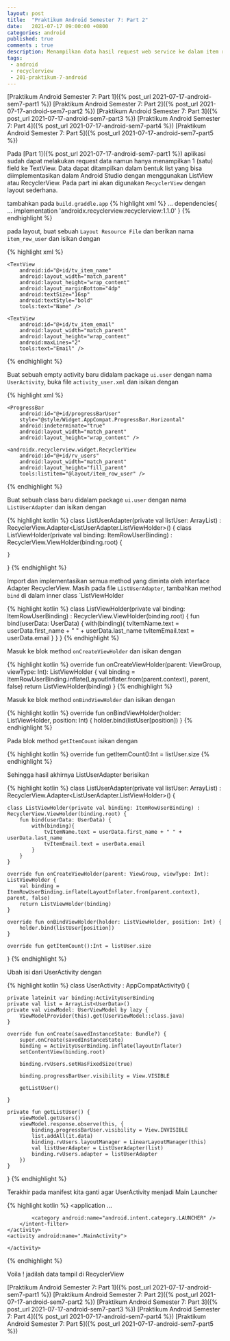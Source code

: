 ```yaml
---
layout: post
title:  "Praktikum Android Semester 7: Part 2"
date:   2021-07-17 09:00:00 +0800
categories: android
published: true
comments : true
description: Menampilkan data hasil request web service ke dalam item recyclerview
tags: 
 - android
 - recyclerview
 - 201-praktikum-7-android
---
```


[Praktikum Android Semester 7: Part 1]({% post_url 2021-07-17-android-sem7-part1 %})
[Praktikum Android Semester 7: Part 2]({% post_url 2021-07-17-android-sem7-part2 %})
[Praktikum Android Semester 7: Part 3]({% post_url 2021-07-17-android-sem7-part3 %})
[Praktikum Android Semester 7: Part 4]({% post_url 2021-07-17-android-sem7-part4 %})
[Praktikum Android Semester 7: Part 5]({% post_url 2021-07-17-android-sem7-part5 %})


Pada [Part 1]({% post_url 2021-07-17-android-sem7-part1 %}) aplikasi sudah dapat melakukan request data namun hanya  menampilkan 1 (satu) field ke TextView. Data dapat ditampilkan dalam bentuk list yang bisa diimplementasikan dalam Android Studio dengan menggunakan ListView atau RecyclerView. Pada part ini akan digunakan `RecyclerView` dengan layout sederhana.

tambahkan pada `build.graddle.app`
{% highlight  xml %}
    ...
    dependencies{
        ...
        implementation 'androidx.recyclerview:recyclerview:1.1.0'
    }
{% endhighlight %}

pada layout, buat sebuah `Layout Resource File` dan berikan nama `item_row_user` dan isikan dengan

{% highlight  xml %}
<?xml version="1.0" encoding="utf-8"?>
<LinearLayout xmlns:android="http://schemas.android.com/apk/res/android"
    xmlns:tools="http://schemas.android.com/tools"
    android:layout_width="match_parent"
    android:layout_height="wrap_content"
    android:orientation="vertical"
    android:padding="16dp">

    <TextView
        android:id="@+id/tv_item_name"
        android:layout_width="match_parent"
        android:layout_height="wrap_content"
        android:layout_marginBottom="4dp"
        android:textSize="16sp"
        android:textStyle="bold"
        tools:text="Name" />

    <TextView
        android:id="@+id/tv_item_email"
        android:layout_width="match_parent"
        android:layout_height="wrap_content"
        android:maxLines="2"
        tools:text="Email" />
</LinearLayout>
{% endhighlight %}

Buat sebuah empty activity baru didalam package `ui.user` dengan nama `UserActivity`, buka file `activity_user.xml` dan isikan dengan

{% highlight  xml %}
<?xml version="1.0" encoding="utf-8"?>
<LinearLayout xmlns:android="http://schemas.android.com/apk/res/android"
    xmlns:tools="http://schemas.android.com/tools"
    android:id="@+id/activity_user"
    android:layout_width="match_parent"
    android:layout_height="match_parent"
    android:orientation="vertical"
    tools:context=".ui.user.UserActivity">

    <ProgressBar
        android:id="@+id/progressBarUser"
        style="@style/Widget.AppCompat.ProgressBar.Horizontal"
        android:indeterminate="true"
        android:layout_width="match_parent"
        android:layout_height="wrap_content" />

    <androidx.recyclerview.widget.RecyclerView
        android:id="@+id/rv_users"
        android:layout_width="match_parent"
        android:layout_height="fill_parent"
        tools:listitem="@layout/item_row_user" />

</LinearLayout>

{% endhighlight %}


Buat sebuah class baru didalam package `ui.user` dengan nama `ListUserAdapter` dan isikan dengan

{% highlight  kotlin %}
class ListUserAdapter(private val listUser: ArrayList<UserData>) : RecyclerView.Adapter<ListUserAdapter.ListViewHolder>() {
    class ListViewHolder(private val binding: ItemRowUserBinding) : RecyclerView.ViewHolder(binding.root) {

    }
}
{% endhighlight %}

Import dan implementasikan semua method yang diminta oleh interface Adapter RecyclerView. Masih pada file `ListUserAdapter`, tambahkan method `bind` di dalam inner class `ListViewHolder

{% highlight  kotlin %}
class ListViewHolder(private val binding: ItemRowUserBinding) : RecyclerView.ViewHolder(binding.root) {
        fun bind(userData: UserData) {
            with(binding){
                tvItemName.text = userData.first_name + " " + userData.last_name
                tvItemEmail.text = userData.email
            }
        }
    }
{% endhighlight %}

Masuk ke blok method `onCreateViewHolder` dan isikan dengan

{% highlight  kotlin %}
override fun onCreateViewHolder(parent: ViewGroup, viewType: Int): ListViewHolder {
    val binding = ItemRowUserBinding.inflate(LayoutInflater.from(parent.context), parent, false)
    return ListViewHolder(binding)
}
{% endhighlight %}

Masuk ke blok method `onBindViewHolder` dan isikan dengan

{% highlight  kotlin %}
override fun onBindViewHolder(holder: ListViewHolder, position: Int) {
        holder.bind(listUser[position])
}
{% endhighlight %}

Pada blok method `getItemCount` isikan dengan

{% highlight  kotlin %}
override fun getItemCount():Int = listUser.size
{% endhighlight %}

Sehingga hasil akhirnya ListUserAdapter berisikan

{% highlight  kotlin %}
class ListUserAdapter(private val listUser: ArrayList<UserData>) : RecyclerView.Adapter<ListUserAdapter.ListViewHolder>() {

    class ListViewHolder(private val binding: ItemRowUserBinding) : RecyclerView.ViewHolder(binding.root) {
        fun bind(userData: UserData) {
            with(binding){
                tvItemName.text = userData.first_name + " " + userData.last_name
                tvItemEmail.text = userData.email
            }
        }
    }

    override fun onCreateViewHolder(parent: ViewGroup, viewType: Int): ListViewHolder {
        val binding = ItemRowUserBinding.inflate(LayoutInflater.from(parent.context), parent, false)
        return ListViewHolder(binding)
    }

    override fun onBindViewHolder(holder: ListViewHolder, position: Int) {
        holder.bind(listUser[position])
    }

    override fun getItemCount():Int = listUser.size

}
{% endhighlight %}

Ubah isi dari UserActivity dengan

{% highlight  kotlin %}
class UserActivity : AppCompatActivity() {

    private lateinit var binding:ActivityUserBinding
    private val list = ArrayList<UserData>()
    private val viewModel: UserViewModel by lazy {
        ViewModelProvider(this).get(UserViewModel::class.java)
    }

    override fun onCreate(savedInstanceState: Bundle?) {
        super.onCreate(savedInstanceState)
        binding = ActivityUserBinding.inflate(layoutInflater)
        setContentView(binding.root)

        binding.rvUsers.setHasFixedSize(true)

        binding.progressBarUser.visibility = View.VISIBLE

        getListUser()

    }

    private fun getListUser() {
        viewModel.getUsers()
        viewModel.response.observe(this, {
            binding.progressBarUser.visibility = View.INVISIBLE
            list.addAll(it.data)
            binding.rvUsers.layoutManager = LinearLayoutManager(this)
            val listUserAdapter = ListUserAdapter(list)
            binding.rvUsers.adapter = listUserAdapter
        })
    }
}
{% endhighlight %}

Terakhir pada manifest kita ganti agar UserActivity menjadi Main Launcher

{% highlight  kotlin %}
<application ...
    <activity android:name=".ui.user.UserActivity">
        <intent-filter>
            <action android:name="android.intent.action.MAIN" />

            <category android:name="android.intent.category.LAUNCHER" />
        </intent-filter>
    </activity>
    <activity android:name=".MainActivity">

    </activity>
</application>
{% endhighlight %}


Voila ! jadilah data tampil di RecyclerView

[Praktikum Android Semester 7: Part 1]({% post_url 2021-07-17-android-sem7-part1 %})
[Praktikum Android Semester 7: Part 2]({% post_url 2021-07-17-android-sem7-part2 %})
[Praktikum Android Semester 7: Part 3]({% post_url 2021-07-17-android-sem7-part3 %})
[Praktikum Android Semester 7: Part 4]({% post_url 2021-07-17-android-sem7-part4 %})
[Praktikum Android Semester 7: Part 5]({% post_url 2021-07-17-android-sem7-part5 %})
